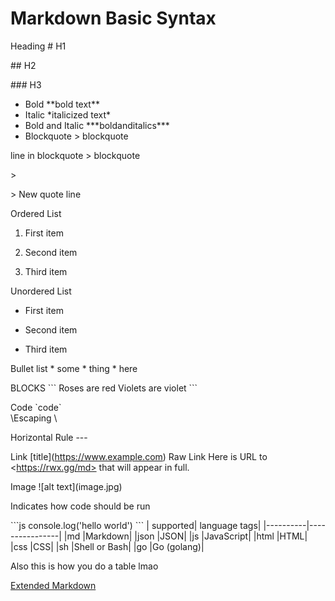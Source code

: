 # Markdown Basic Syntax

Heading	 \# H1

\## H2

\### H3
         
         
*  Bold	    \*\*bold text**
*  Italic	  \*italicized text*
*  Bold and Italic \**\*boldanditalics\***
*  Blockquote	\> blockquote

line in blockquote  \> blockquote

\>
                   
\> New quote line

Ordered List  
1. First item
              
2. Second item
              
3. Third item
              
Unordered List	

- First item
                
-  Second item
               
-  Third item
                
                
 Bullet list      * some
                  * thing
                  * here 
                  
                  
  BLOCKS                   \`\`\`
                            Roses are red
                            Violets are violet
                            \`\`\`
                
Code	           \`code`\
\\Escaping          \

Horizontal Rule	   ---

Link	  \[title](https://www.example.com)
Raw Link  Here is URL to \<https://rwx.gg/md> that will appear in full.

Image	\!\[alt text](image.jpg)


Indicates how code should be run   

\`\`\`js
                                    console.log('hello world')
                                  \`\`\`
 | supported| language tags|
 |----------|----------------|
|md	|Markdown|
|json	|JSON|
|js	|JavaScript|
|html	|HTML|
|css	|CSS|
|sh	|Shell or Bash|
|go	|Go (golang)|

Also this is how you do a table lmao

[Extended Markdown](https://github.com/Lethalz/LethalZet/tree/main/202108152304)
              
              
  
